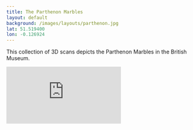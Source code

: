 ```yaml
---
title: The Parthenon Marbles
layout: default
background: /images/layouts/parthenon.jpg
lat: 51.519400
lon: -0.126924
---
```

This collection of 3D scans depicts the Parthenon Marbles in the British Museum.

<div class="embed-responsive embed-responsive-4by3 mb-3">
  <iframe title="A 3D model" class="embed-responsive-item" src="https://sketchfab.com/playlists/embed?collection=30f1bb0f241c45108e60784a67290683" frameborder="0" allow="autoplay; fullscreen; vr" mozallowfullscreen="true" webkitallowfullscreen="true"></iframe>
</div>
